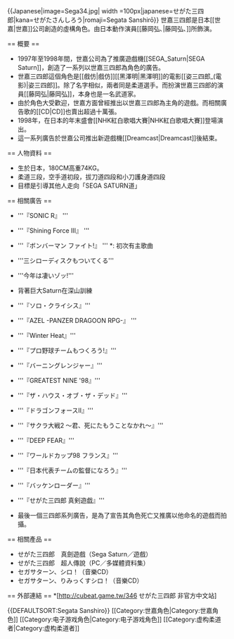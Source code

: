 {{Japanese|image=Sega34.jpg| width =100px|japanese=せがた三四郎|kana=せがたさんしろう|romaji=Segata Sanshirō}}
世嘉三四郎是日本[[世嘉|世嘉]]公司創造的虛構角色。由日本動作演員[[藤岡弘､|藤岡弘､]]所飾演。

== 概要 ==
* 1997年至1998年間，世嘉公司為了推廣遊戲機[[SEGA_Saturn|SEGA Saturn]]，創造了一系列以世嘉三四郎為角色的廣告。
* 世嘉三四郎這個角色是[[戲仿|戲仿]][[黑澤明|黑澤明]]的電影[[姿三四郎_(電影)|姿三四郎]]。除了名字相似，兩者同是柔道選手。而扮演世嘉三四郎的演員[[藤岡弘|藤岡弘]]，本身也是一名武道家。
* 由於角色大受歡迎，世嘉方面曾經推出以世嘉三四郎為主角的遊戲。而相關廣告歌的[[CD|CD]]也賣出超過十萬張。
* 1998年，在日本的年末盛會[[NHK紅白歌唱大賽|NHK紅白歌唱大賽]]登場演出。
* 這一系列廣告於世嘉公司推出新遊戲機[[Dreamcast|Dreamcast]]後結束。

== 人物資料 ==
* 生於日本，180CM高重74KG。
* 柔道三段，空手道初段，拔刀道四段和小刀護身道四段
* 目標是引導其他人走向「SEGA SATURN道」

== 相關廣告 ==
* '''『SONIC R』 '''

* '''『Shining Force III』 '''

* '''『ボンバーマン ファイト!』 '''
*: 初次有主歌曲

* '''三シローディスクもついてくる'''

* '''今年は凄いゾッ!'''
* 背著巨大Saturn在深山訓練

* '''『ソロ・クライシス』'''

* '''『AZEL -PANZER DRAGOON RPG-』
'''
* '''『Winter Heat』'''

* '''『プロ野球チームもつくろう!』'''

* '''『バーニングレンジャー』'''

* '''『GREATEST NINE '98』'''

* '''『ザ・ハウス・オブ・ザ・デッド』'''

* '''『ドラゴンフォースII』'''

* '''『サクラ大戦2 ～君、死にたもうことなかれ～』'''

* '''『DEEP FEAR』'''

* '''『ワールドカップ98 フランス』'''

* '''『日本代表チームの監督になろう』'''

* '''『バッケンローダー』'''

* '''『せがた三四郎 真剣遊戯』'''
* 最後一個三四郎系列廣告，是為了宣告其角色死亡又推廣以他命名的遊戲而拍攝。

== 相關產品 ==
* せがた三四郎　真劍遊戲（Sega Saturn／遊戲）
* せがた三四郎　超人傳說（PC／多媒體資料集）
* セガサターン、シロ！（音樂CD）
* セガサターン、りみっくすシロ！（音樂CD）

== 外部連結 ==
*[http://cubeat.game.tw/346 せがた三四郎 非官方中文站]

{{DEFAULTSORT:Segata Sanshiro}}
[[Category:世嘉角色|Category:世嘉角色]]
[[Category:电子游戏角色|Category:电子游戏角色]]
[[Category:虚构柔道者|Category:虚构柔道者]]